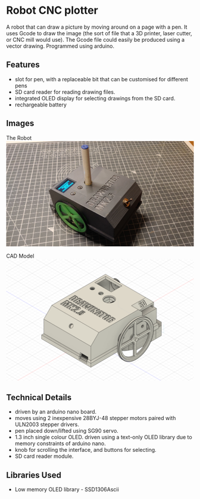 
# Robot CNC plotter

A robot that can draw a picture by moving around on a page with a pen. It uses Gcode to draw the image (the sort of file that a 3D printer, laser cutter, or CNC mill would use). The Gcode file could easily be produced using a vector drawing. Programmed using arduino.
## Features

- slot for pen, with a replaceable bit that can be customised for different pens
- SD card reader for reading drawing files.
- integrated OLED display for selecting drawings from the SD card.
- rechargeable battery 


## Images
The Robot
![A picture of the robot](https://github.com/AbdullahAttique/RobotPlotter/blob/main/robotPlotterPicture.jpg?raw=true)

CAD Model
![The CAD Model of the robot](https://github.com/AbdullahAttique/RobotPlotter/blob/main/robot%20cad%20angle.png?raw=true)



## Technical Details
- driven by an arduino nano board.
- moves using 2 inexpensive 28BYJ-48 stepper motors paired with ULN2003 stepper drivers.
- pen placed down/lifted using SG90 servo.
- 1.3 inch single colour OLED. driven using a text-only OLED library due to memory constraints of arduino nano.
- knob for scrolling the interface, and buttons for selecting.
- SD card reader module.
## Libraries Used
- Low memory OLED library - SSD1306Ascii
